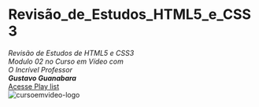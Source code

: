 # Revisão_de_Estudos_HTML5_e_CSS3
_Revisão de Estudos de HTML5 e CSS3_  
 _Modulo 02 no Curso em Vídeo com_  
 _O Incrível Professor_  
 _**Gustavo Guanabara**_  
[Acesse Play list ](https://youtu.be/vPNIAJ9B4hg?si=d_19xkF4puOfYz2g)  
![cursoemvideo-logo](https://github.com/user-attachments/assets/d46b9984-686d-4eb2-916c-057605aea9a3)
